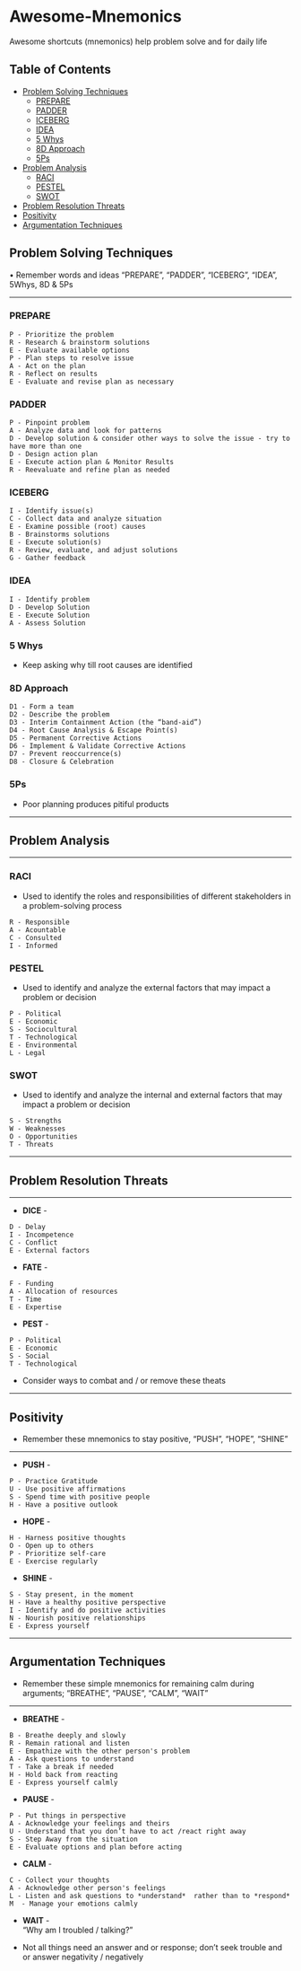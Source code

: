 # Awesome-Mnemonics
Awesome shortcuts (mnemonics) help problem solve and for daily life

## Table of Contents
  
  * [Problem Solving Techniques](#problem-solving-techniques)
    + [PREPARE](#prepare)
    + [PADDER](#padder)
    + [ICEBERG](#iceberg)
    + [IDEA](#idea)
    + [5 Whys](#5-whys)
    + [8D Approach](#8d-approach)
    + [5Ps](#5ps)
  * [Problem Analysis](#problem-analysis)
    + [RACI](#raci)
    + [PESTEL](#pestel)
    + [SWOT](#swot)
  * [Problem Resolution Threats](#problem-resolution-threats)
  * [Positivity](#positivity)
  * [Argumentation Techniques](#argumentation-techniques)




## Problem Solving Techniques 
• Remember words and ideas “PREPARE”, “PADDER”, “ICEBERG”, “IDEA”, 5Whys,  8D & 5Ps
- - - -
### PREPARE  
```
P - Prioritize the problem  
R - Research & brainstorm solutions  
E - Evaluate available options  
P - Plan steps to resolve issue  
A - Act on the plan  
R - Reflect on results  
E - Evaluate and revise plan as necessary  
```
### PADDER
```
P - Pinpoint problem  
A - Analyze data and look for patterns  
D - Develop solution & consider other ways to solve the issue - try to have more than one   
D - Design action plan  
E - Execute action plan & Monitor Results  
R - Reevaluate and refine plan as needed  
```
### ICEBERG
```
I - Identify issue(s)  
C - Collect data and analyze situation  
E - Examine possible (root) causes  
B - Brainstorms solutions  
E - Execute solution(s)  
R - Review, evaluate, and adjust solutions  
G - Gather feedback  
```
### IDEA
``` 
I - Identify problem  
D - Develop Solution  
E - Execute Solution   
A - Assess Solution  
```
### 5 Whys
* Keep asking why till root causes are identified

### 8D Approach
```
D1 - Form a team  
D2 - Describe the problem  
D3 - Interim Containment Action (the “band-aid”)  
D4 - Root Cause Analysis & Escape Point(s)  
D5 - Permanent Corrective Actions  
D6 - Implement & Validate Corrective Actions  
D7 - Prevent reoccurrence(s)  
D8 - Closure & Celebration  
```

### 5Ps
* Poor planning produces pitiful products  

- - - -
## Problem Analysis 
- - - - 
### RACI 
* Used to identify the roles and responsibilities of different stakeholders in a problem-solving process
```
R - Responsible
A - Acountable
C - Consulted
I - Informed
```
### PESTEL 
* Used to identify and analyze the external factors that may impact a problem or decision

```
P - Political
E - Economic
S - Sociocultural
T - Technological
E - Environmental
L - Legal
```

### SWOT
* Used to identify and analyze the internal and external factors that may impact a problem or decision

```
S - Strengths
W - Weaknesses
O - Opportunities
T - Threats
```

- - - -
## Problem Resolution Threats
- - - -

* **DICE** -

```
D - Delay
I - Incompetence
C - Conflict
E - External factors
```

* **FATE** -

```
F - Funding
A - Allocation of resources 
T - Time
E - Expertise
```

* **PEST** -

```
P - Political
E - Economic
S - Social
T - Technological
```

* Consider ways to combat and / or remove these theats

- - - -
## Positivity
* Remember these mnemonics to stay positive, “PUSH”, “HOPE”, “SHINE”
- - - -
* **PUSH** -  
```
P - Practice Gratitude   
U - Use positive affirmations  
S - Spend time with positive people  
H - Have a positive outlook  
```
* **HOPE** -  
```
H - Harness positive thoughts  
O - Open up to others   
P - Prioritize self-care  
E - Exercise regularly  
```
* **SHINE** -  
```
S - Stay present, in the moment  
H - Have a healthy positive perspective  
I - Identify and do positive activities   
N - Nourish positive relationships  
E - Express yourself  
```
- - - -
## Argumentation Techniques
* Remember these simple mnemonics for remaining calm during arguments; “BREATHE”, “PAUSE”, “CALM”,  “WAIT”
- - - -
* **BREATHE** -  
```
B - Breathe deeply and slowly   
R - Remain rational and listen  
E - Empathize with the other person's problem
A - Ask questions to understand  
T - Take a break if needed  
H - Hold back from reacting  
E - Express yourself calmly  
```
* **PAUSE** -  
```
P - Put things in perspective   
A - Acknowledge your feelings and theirs
U - Understand that you don’t have to act /react right away  
S - Step Away from the situation  
E - Evaluate options and plan before acting   
```
* **CALM** -  
```
C - Collect your thoughts  
A - Acknowledge other person's feelings  
L - Listen and ask questions to *understand*  rather than to *respond*  
M  - Manage your emotions calmly
```
* **WAIT** -  
“Why am I troubled / talking?”  
	
* Not all things need an answer and or response; don’t seek trouble and or answer negativity / negatively 


